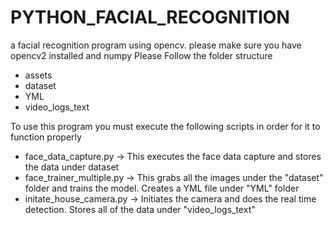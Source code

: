 # PYTHON_FACIAL_RECOGNITION
a facial recognition program using opencv. please make sure you have opencv2 installed and numpy
Please Follow the folder structure
- assets
- dataset
- YML
- video_logs_text

To use this program you must execute the following scripts in order for it to function properly

- face_data_capture.py -> This executes the face data capture and stores the data under dataset
- face_trainer_multiple.py -> This grabs all the images under the "dataset" folder and trains the model. Creates a YML file under "YML" folder
- initate_house_camera.py -> Initiates the camera and does the real time detection. Stores all of the data under "video_logs_text"